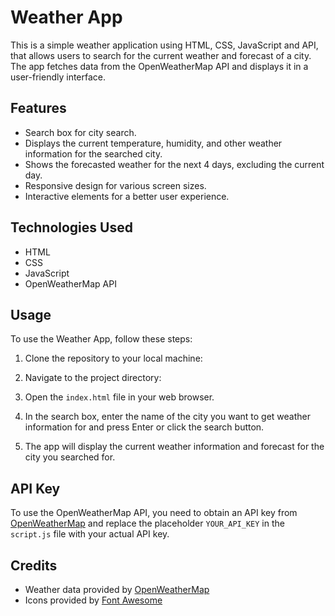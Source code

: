 # Weather App

This is a simple weather application using HTML, CSS, JavaScript and API, that allows users to search for the current weather and forecast of a city. The app fetches data from the OpenWeatherMap API and displays it in a user-friendly interface.

## Features

- Search box for city search.
- Displays the current temperature, humidity, and other weather information for the searched city.
- Shows the forecasted weather for the next 4 days, excluding the current day.
- Responsive design for various screen sizes.
- Interactive elements for a better user experience.

## Technologies Used

- HTML
- CSS
- JavaScript
- OpenWeatherMap API

## Usage

To use the Weather App, follow these steps:

1. Clone the repository to your local machine:

2. Navigate to the project directory:

3. Open the `index.html` file in your web browser.

4. In the search box, enter the name of the city you want to get weather information for and press Enter or click the search button.

5. The app will display the current weather information and forecast for the city you searched for.

## API Key

To use the OpenWeatherMap API, you need to obtain an API key from [OpenWeatherMap](https://openweathermap.org/api) and replace the placeholder `YOUR_API_KEY` in the `script.js` file with your actual API key.

## Credits

- Weather data provided by [OpenWeatherMap](https://openweathermap.org/)
- Icons provided by [Font Awesome](https://fontawesome.com/)
